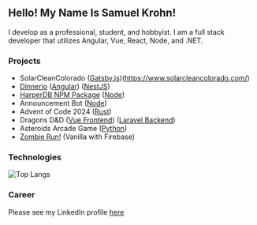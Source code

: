 ## Hello! My Name Is Samuel Krohn!

I develop as a professional, student, and hobbyist. I am a full stack developer that utilizes Angular, Vue, React, Node, and .NET.

### Projects
- SolarCleanColorado ([Gatsby.js](https://github.com/Solarcleancolorado/solarcleancolorado.github.io))(https://www.solarcleancolorado.com/)
- [Dinnerio](http://dinnerio.s3-website-us-west-2.amazonaws.com/) ([Angular](https://github.com/SamgeeGamwise/dinnerio-angular)) ([NestJS](https://github.com/SamgeeGamwise/dinnerio))
- [HarperDB NPM Package](https://www.npmjs.com/package/harperdb-node) ([Node](https://github.com/SamgeeGamwise/harperdb-functions))
- Announcement Bot ([Node](https://github.com/bubbzDotDev/bot-dashboard-backend))
- Advent of Code 2024 ([Rust](https://github.com/SamgeeGamwise/advent-of-code-2024))
- Dragons D&D ([Vue Frontend](https://github.com/SamgeeGamwise/dragons_laravel)) ([Laravel Backend](https://github.com/SamgeeGamwise/dragons_backend))
- Asteroids Arcade Game ([Python](https://github.com/SamgeeGamwise/asteroids))
- [Zombie Run!](http://zombierun.s3-website-us-west-2.amazonaws.com/) (Vanilla with Firebase)

### Technologies
![Top Langs](https://github-readme-stats.vercel.app/api/top-langs/?username=samgeegamwise&hide=javascript&theme=dark)

### Career
Please see my LinkedIn profile [here](https://www.linkedin.com/in/samkrohn/)

